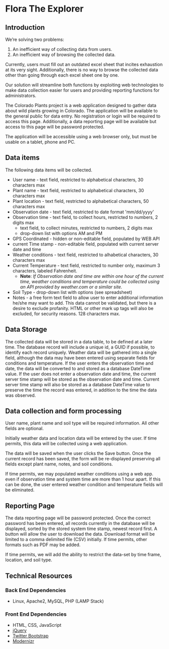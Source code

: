 # Flora The Explorer

Introduction
------------

We’re solving two problems:

1. An inefficient way of collecting data from users.
2. An inefficient way of browsing the collected data.

Currently, users must fill out an outdated excel sheet that incites exhaustion at its very sight. Additionally, there is no way to browse the collected data other than going through each excel sheet one by one.

Our solution will streamline both functions by exploiting web technologies to make data collection easier for users and providing reporting functions for administrators.

The Colorado Plants project is a web application designed to gather data about wild plants growing in Colorado. The application will be available to the general public for data entry. No registration or login will be required to access this page. Additionally, a data reporting page will be available but access to this page will be password protected.

The application will be accessible using a web browser only, but must be usable on a tablet, phone and PC.

Data items
----------

The following data items will be collected.

- User name - text field, restricted to alphabetical characters, 30 characters max
- Plant name - text field, restricted to alphabetical characters, 30 characters max
- Plant location - text field, restricted to alphabetical characters, 50 characters max
- Observation date - text field, restricted to date format 'mm/dd/yyyy'
- Observation time - text field, to collect hours, restricted to numbers, 2 digits max
  - text field, to collect minutes, restricted to numbers,  2 digits max
  - drop-down list with options AM and PM
- GPS Coordinated - hidden or non-editable field, populated by WEB API
- current Time stamp - non-editable field, populated with current server date and time
- Weather conditions - text field, restricted to alhabetical characters, 30 characters max
- Current Temperature	- text field, restricted to number only, maximum 3 characters, labeled Fahrenheit.
  - **Note**: *If Observation date and time are within one hour of the current time, weather conditions and temperature could be collected using an API provided by weather.com or a similar site.*
- Soil Type - drop-down list with options (see spreadsheet)
- Notes - a free form text field to allow user to enter additional information he/she may want to add. This data cannot be validated, but there is a desire to exclude profanity. HTML or other mark up tags will also be excluded, for security reasons. 128 characters max.

Data Storage
------------

The collected data will be stored in a data table, to be defined at a later time. The database record will include a unique id, a GUID if possible, to identify each record uniquely. Weather data will be gathered into a single field, although the data may have been entered using separate fields for conditions and temperature. If the user enters the observation time and date, the data will be converted to and stored as a database DateTime value. If the user does not enter a observation date and time, the current server time stamp will be stored as the observation date and time. Current server time stamp will also be stored as a database DateTime value to preserve the time the record was entered, in addition to the time the data was observed.

Data collection and form processing
-----------------------------------

User name, plant name and soil type will be required information. All other fields are optional.

Initially weather data and location data will be entered by the user. If time permits, this data will be collected using a web application.

The data will be saved when the user clicks the Save button. Once the current record has been saved, the form will be re-displayed preserving all fields except plant name, notes, and soil conditions.

If time permits, we may populated weather conditions using a web app. even if observation time and system time are more than 1 hour apart. If this can be done, the user entered weather condition and temperature fields will be eliminated. 

Reporting Page
--------------

The data reporting page will be password protected. Once the correct password has been entered, all records currently in the database will be displayed, sorted by the stored system time stamp, newest record first. A button will allow the user to download the data. Download format will be limited to a comma delimited file (CSV) initially. If time permits, other formats such as PDF may be added.

If time permits, we will add the ability to restrict the data-set by time frame, location, and soil type.

Technical Resources
----------

### Back End Dependencies

- Linux, Apache2, MySQL, PHP (LAMP Stack)

### Front End Dependencies

- HTML, CSS, JavaScript
- [jQuery](https://code.jquery.com/)
- [Twitter Bootstrap](http://getbootstrap.com)
- [Modernizr](http://modernizr.com/)
